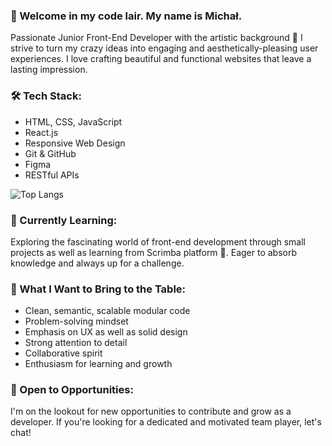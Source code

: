 ### 👋 Welcome in my code lair. My name is Michał.

Passionate Junior Front-End Developer with the artistic background 🚀 I strive to turn my crazy ideas into engaging and aesthetically-pleasing user experiences. 
I love crafting beautiful and functional websites that leave a lasting impression.

### 🛠️ Tech Stack:
- HTML, CSS, JavaScript
- React.js
- Responsive Web Design
- Git & GitHub
- Figma
- RESTful APIs

![Top Langs](https://github-readme-stats.vercel.app/api/top-langs/?username=anuraghazra&layout=compact)

### 🌱 Currently Learning:
Exploring the fascinating world of front-end development through small projects as well as learning from Scrimba platform 🚀. Eager to absorb knowledge and always up for a challenge.

### 🚀 What I Want to Bring to the Table:
- Clean, semantic, scalable modular code
- Problem-solving mindset
- Emphasis on UX as well as solid design
- Strong attention to detail
- Collaborative spirit
- Enthusiasm for learning and growth

### 🤝 Open to Opportunities:
I'm on the lookout for new opportunities to contribute and grow as a developer. If you're looking for a dedicated and motivated team player, let's chat!

